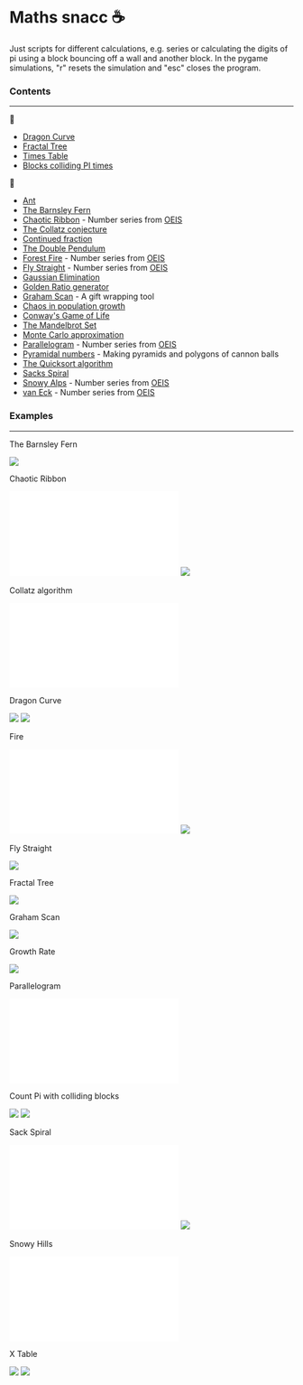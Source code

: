 # Maths snacc :coffee:

Just scripts for different calculations, e.g. series or calculating the digits of pi using a block bouncing off a wall and another block. In the pygame simulations, "r" resets the simulation and "esc" closes the program.

### Contents
------------
:file_folder:
* [Dragon Curve](programs/dragon_curve)
* [Fractal Tree](programs/fractal_tree)
* [Times Table](programs/x_table)
* [Blocks colliding PI times](programs/pi_count)

:memo:
* [Ant](scripts/ant.py)
* [The Barnsley Fern](scripts/barnsley_fern.py)
* [Chaotic Ribbon](scripts/chaotic_ribbon.py) - Number series from [OEIS](https://oeis.org/A055748)
* [The Collatz conjecture](scripts/collatz.py)
* [Continued fraction](scripts/continued_frac.py)
* [The Double Pendulum](scripts/double_pend.py)
* [Forest Fire](scripts/fire.py) - Number series from [OEIS](https://oeis.org/A229037)
* [Fly Straight](scripts/fly_straight.py) - Number series from [OEIS](https://oeis.org/A133058)
* [Gaussian Elimination](scripts/gauss_elim.py)
* [Golden Ratio generator](scripts/golden.py)
* [Graham Scan](scripts/graham_scan.py) - A gift wrapping tool
* [Chaos in population growth](scripts/growth.py)
* [Conway's Game of Life](scripts/life.py)
* [The Mandelbrot Set](scripts/mandelbrot.py)
* [Monte Carlo approximation](scripts/monte_carlo.py)
* [Parallelogram](scripts/parallelogram.py) - Number series from [OEIS](https://oeis.org/A265326)
* [Pyramidal numbers](scripts/pyramidal_number.py) - Making pyramids and polygons of cannon balls
* [The Quicksort algorithm](scripts/quicksort.py)
* [Sacks Spiral](scripts/sack_spiral.py)
* [Snowy Alps](scripts/snowy.py) - Number series from [OEIS](https://oeis.org/A279125)
* [van Eck](scripts/van_eck.py) - Number series from [OEIS](https://oeis.org/A181391)


### Examples
------------
The Barnsley Fern

![](lookbook/barnsley_fern.png)

Chaotic Ribbon

![](lookbook/chaotic_ribbon.pdf)
![](lookbook/chaotic_ribbon.png)

Collatz algorithm

![](lookbook/collatz_sea_weed_4.pdf)

Dragon Curve

![](lookbook/dragon_curve)
![](lookbook/dragon_curve_1)

Fire

![](lookbook/fire.pdf)
![](lookbook/fire.png)

Fly Straight

![](lookbook/fly_straight.gif)

Fractal Tree

![](lookbook/fractal_tree)

Graham Scan

![](lookbook/graham_scan.png)

Growth Rate

![](lookbook/growth.gif)

Parallelogram

![](lookbook/parallelogram.pdf)

Count Pi with colliding blocks

![](lookbook/pi_collide_count)
![](lookbook/pi_collide_count_1)

Sack Spiral

![](lookbook/sack_spiral.pdf)
![](lookbook/sack_spiral.png)

Snowy Hills

![](lookbook/snowy_hills.pdf)

X Table

![](lookbook/x_table)
![](lookbook/x_table_1)
